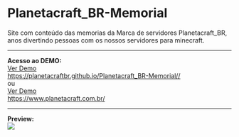 # Planetacraft_BR-Memorial
Site com conteúdo das memorias da Marca de servidores Planetacraft_BR, anos divertindo pessoas com os nossos servidores para minecraft.
<hr>
<b>Acesso ao DEMO:</b>
<br>
<a href="https://planetacraftbr.github.io/Planetacraft_BR-Memorial/" target="_blank">Ver Demo</a><br>
<a href="https://planetacraftbr.github.io/Planetacraft_BR-Memorial/" target="_blank">https://planetacraftbr.github.io/Planetacraft_BR-Memorial//</a>
<br>ou<br>
<a href="https://www.planetacraft.com.br/" target="_blank">Ver Demo</a><br>
<a href="https://www.planetacraft.com.br/" target="_blank">https://www.planetacraft.com.br/</a>
<hr>
<b>Preview:</b>
<br>
<img src="https://i.imgur.com/HKNpecg.jpg">
